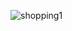 
![shopping1](https://user-images.githubusercontent.com/111196660/204844430-c7a7cb30-db8b-4d8d-97c8-2fbb8f862e92.png)
